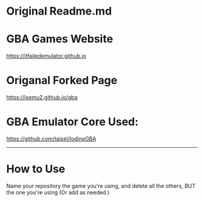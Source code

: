 # Original Readme.md
# GBA Games Website

https://itfailedemulator.github.io 

# Origanal Forked Page

https://jsemu2.github.io/gba

# GBA Emulator Core Used:

https://github.com/taisel/IodineGBA

----------
# How to Use

Name your repository the game you're using, and delete all the others, BUT the one you're using (Or add as needed.)
